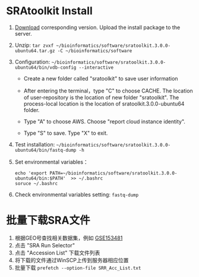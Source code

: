 # SRAtoolkit Install

1. [Download](https://trace.ncbi.nlm.nih.gov/Traces/sra/sra.cgi?view=software) corresponding version. Upload the install package to the server. 

2. Unzip: `tar zvxf ~/bioinformatics/software/sratoolkit.3.0.0-ubuntu64.tar.gz -C ~/bioinformatics/software`

3. Configuration: `~/bioinformatics/software/sratoolkit.3.0.0-ubuntu64/bin/vdb-config --interactive`
 
   - Create a new folder called "sratoolkit" to save user information 

   - After entering the terminal，type "C" to choose CACHE. The location of user-repository is the location of new folder "sratoolkit". The process-local location is the location of sratoolkit.3.0.0-ubuntu64 folder. 
  
   - Type "A" to choose AWS. Choose "report cloud instance identity".
   
   - Type "S" to save. Type "X" to exit.
  
4. Test installation: `~/bioinformatics/software/sratoolkit.3.0.0-ubuntu64/bin/fastq-dump -h`

5. Set environmental variables：  
    ```
    echo 'export PATH=~/bioinformatics/software/sratoolkit.3.0.0-ubuntu64/bin:$PATH'  >> ~/.bashrc 
    soruce ~/.bashrc
    ```
6. Check environmental variables setting: `fastq-dump`

# 批量下载SRA文件

1. 根据GEO号查找相关数据集，例如 [GSE153481](https://www.ncbi.nlm.nih.gov/geo/query/acc.cgi?acc=GSE153481 )
2. 点击 "SRA Run Selector"
3. 点击 "Accession List" 下载文件列表
4. 将下载的文件通过WinSCP上传到服务器相应位置
5. 批量下载 `prefetch --option-file SRR_Acc_List.txt`

